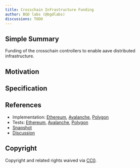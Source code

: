 ```yaml
---
title: Crosschain Infrastructure Funding
author: BGD labs (@bgdlabs)
discussions: TODO
---
```


## Simple Summary

Funding of the crosschain controllers to enable aave distributed infrastructure.

## Motivation

## Specification

## References

- Implementation: [Ethereum](https://github.com/bgd-labs/aave-proposals/blob/main/src/AaveV3_Multi_CrosschainInfrastructureFunding_20231907/AaveV3_Eth_CrosschainInfrastructureFunding_20231907.sol), [Avalanche](https://github.com/bgd-labs/aave-proposals/blob/main/src/AaveV3_Multi_CrosschainInfrastructureFunding_20231907/AaveV3_Ava_CrosschainInfrastructureFunding_20231907.sol), [Polygon](https://github.com/bgd-labs/aave-proposals/blob/main/src/AaveV3_Multi_CrosschainInfrastructureFunding_20231907/AaveV3_Pol_CrosschainInfrastructureFunding_20231907.sol)
- Tests: [Ethereum](https://github.com/bgd-labs/aave-proposals/blob/main/src/AaveV3_Multi_CrosschainInfrastructureFunding_20231907/AaveV3_Eth_CrosschainInfrastructureFunding_20231907.t.sol), [Avalanche](https://github.com/bgd-labs/aave-proposals/blob/main/src/AaveV3_Multi_CrosschainInfrastructureFunding_20231907/AaveV3_Ava_CrosschainInfrastructureFunding_20231907.t.sol), [Polygon](https://github.com/bgd-labs/aave-proposals/blob/main/src/AaveV3_Multi_CrosschainInfrastructureFunding_20231907/AaveV3_Pol_CrosschainInfrastructureFunding_20231907.t.sol)
- [Snapshot](TODO)
- [Discussion](TODO)

## Copyright

Copyright and related rights waived via [CC0](https://creativecommons.org/publicdomain/zero/1.0/).
